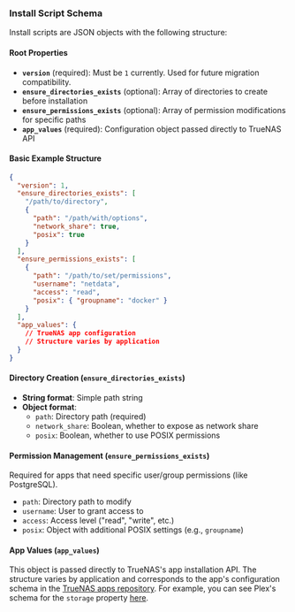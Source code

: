 ### Install Script Schema

Install scripts are JSON objects with the following structure:

#### Root Properties

- **`version`** (required): Must be `1` currently. Used for future migration compatibility.
- **`ensure_directories_exists`** (optional): Array of directories to create before installation
- **`ensure_permissions_exists`** (optional): Array of permission modifications for specific paths
- **`app_values`** (required): Configuration object passed directly to TrueNAS API

#### Basic Example Structure
```json
{
  "version": 1,
  "ensure_directories_exists": [
    "/path/to/directory",
    {
      "path": "/path/with/options",
      "network_share": true,
      "posix": true
    }
  ],
  "ensure_permissions_exists": [
    {
      "path": "/path/to/set/permissions",
      "username": "netdata",
      "access": "read",
      "posix": { "groupname": "docker" }
    }
  ],
  "app_values": {
    // TrueNAS app configuration
    // Structure varies by application
  }
}
```

#### Directory Creation (`ensure_directories_exists`)
- **String format**: Simple path string
- **Object format**: 
  - `path`: Directory path (required)
  - `network_share`: Boolean, whether to expose as network share
  - `posix`: Boolean, whether to use POSIX permissions

#### Permission Management (`ensure_permissions_exists`)
Required for apps that need specific user/group permissions (like PostgreSQL).
- `path`: Directory path to modify
- `username`: User to grant access to
- `access`: Access level ("read", "write", etc.)
- `posix`: Object with additional POSIX settings (e.g., `groupname`)

#### App Values (`app_values`)
This object is passed directly to TrueNAS's app installation API. The structure varies by application and corresponds to the app's configuration schema in the [TrueNAS apps repository](https://github.com/truenas/apps). For example, you can see Plex's schema for the `storage` property [here](https://github.com/truenas/apps/blob/1d2a6e9811f9af2ceae6529cc094a432a7da4e96/trains/stable/plex/app_versions.json#L422).
